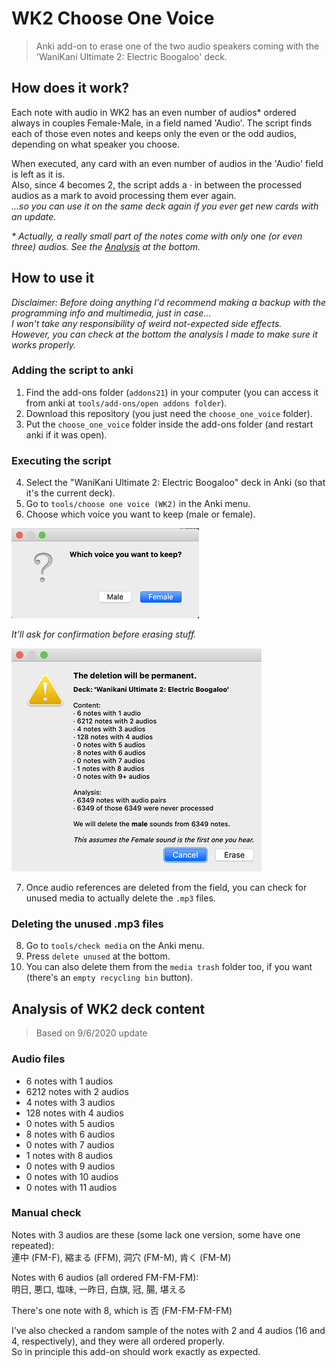 # WK2 Choose One Voice
> Anki add-on to erase one of the two audio speakers coming with the 'WaniKani Ultimate 2: Electric Boogaloo' deck.

## How does it work?
Each note with audio in WK2 has an even number of audios* ordered always in couples Female-Male, in a field named 'Audio'.
The script finds each of those even notes and keeps only the even or the odd audios, depending on what speaker you choose.

When executed, any card with an even number of audios in the 'Audio' field is left as it is.  
Also, since 4 becomes 2, the script adds a · in between the processed audios as a mark to avoid processing them ever again.  
_...so you can use it on the same deck again if you ever get new cards with an update._

_* Actually, a really small part of the notes come with only one (or even three) audios. See the [Analysis](#Analysis) at the bottom._

## How to use it
_Disclaimer: Before doing anything I'd recommend making a backup with the programming info and multimedia, just in case...  
I won't take any responsibility of weird not-expected side effects._  
_However, you can check at the bottom the analysis I made to make sure it works properly._

### Adding the script to anki
1. Find the add-ons folder (```addons21```) in your computer (you can access it from anki at ```tools/add-ons/open addons folder```).
2. Download this repository (you just need the ```choose_one_voice``` folder).
3. Put the ```choose_one_voice``` folder inside the add-ons folder (and restart anki if it was open).

### Executing the script
4. Select the "WaniKani Ultimate 2: Electric Boogaloo" deck in Anki (so that it's the current deck).
5. Go to ```tools/choose one voice (WK2)``` in the Anki menu.
6. Choose which voice you want to keep (male or female).  

![Choose one voice](choose_sm.png)

_It'll ask for confirmation before erasing stuff._  

![Analusis and confirm](analysis_sm.png)

7. Once audio references are deleted from the field, you can check for unused media to actually delete the ```.mp3``` files.

### Deleting the unused .mp3 files
8. Go to ```tools/check media``` on the Anki menu.
9. Press ```delete unused``` at the bottom.
10. You can also delete them from the ```media trash``` folder too, if you want (there's an ```empty recycling bin``` button).

## Analysis of WK2 deck content <a name="Analysis"></a>
> Based on 9/6/2020 update

### Audio files
- 6 notes with 1 audios
- 6212 notes with 2 audios
- 4 notes with 3 audios
- 128 notes with 4 audios
- 0 notes with 5 audios
- 8 notes with 6 audios
- 0 notes with 7 audios
- 1 notes with 8 audios
- 0 notes with 9 audios
- 0 notes with 10 audios
- 0 notes with 11 audios

### Manual check
Notes with 3 audios are these (some lack one version, some have one repeated):  
連中 (FM-F), 縮まる (FFM), 洞穴 (FM-M), 肯く (FM-M)

Notes with 6 audios (all ordered FM-FM-FM):  
明日, 悪口, 塩味, 一昨日, 白旗, 冠, 腸, 堪える

There's one note with 8, which is 否 (FM-FM-FM-FM)

I've also checked a random sample of the notes with 2 and 4 audios (16 and 4, respectively), and they were all ordered properly.  
So in principle this add-on should work exactly as expected.
